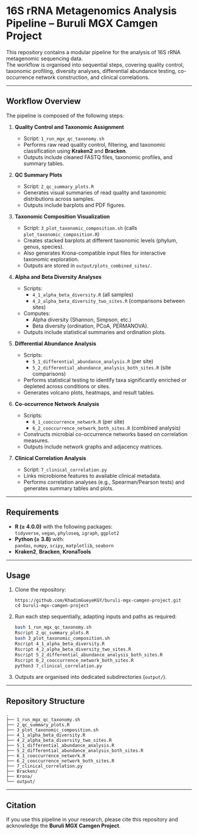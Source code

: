 # 16S rRNA Metagenomics Analysis Pipeline – Buruli MGX Camgen Project

This repository contains a modular pipeline for the analysis of 16S rRNA metagenomic sequencing data.  
The workflow is organised into sequential steps, covering quality control, taxonomic profiling, diversity analyses, differential abundance testing, co-occurrence network construction, and clinical correlations.

---

## Workflow Overview

The pipeline is composed of the following steps:

1. **Quality Control and Taxonomic Assignment**  
   - Script: `1_run_mgx_qc_taxonomy.sh`  
   - Performs raw read quality control, filtering, and taxonomic classification using **Kraken2** and **Bracken**.  
   - Outputs include cleaned FASTQ files, taxonomic profiles, and summary tables.  

2. **QC Summary Plots**  
   - Script: `2_qc_summary_plots.R`  
   - Generates visual summaries of read quality and taxonomic distributions across samples.  
   - Outputs include barplots and PDF figures.  

3. **Taxonomic Composition Visualization**  
   - Script: `3_plot_taxonomic_composition.sh` (calls `plot_taxonomic_composition.R`)  
   - Creates stacked barplots at different taxonomic levels (phylum, genus, species).  
   - Also generates Krona-compatible input files for interactive taxonomic exploration.  
   - Outputs are stored in `output/plots_combined_sites/`.  

4. **Alpha and Beta Diversity Analyses**  
   - Scripts:  
     - `4_1_alpha_beta_diversity.R` (all samples)  
     - `4_2_alpha_beta_diversity_two_sites.R` (comparisons between sites)  
   - Computes:  
     - Alpha diversity (Shannon, Simpson, etc.)  
     - Beta diversity (ordination, PCoA, PERMANOVA).  
   - Outputs include statistical summaries and ordination plots.  

5. **Differential Abundance Analysis**  
   - Scripts:  
     - `5_1_differential_abundance_analysis.R` (per site)  
     - `5_2_differential_abundance_analysis_both_sites.R` (site comparisons)  
   - Performs statistical testing to identify taxa significantly enriched or depleted across conditions or sites.  
   - Generates volcano plots, heatmaps, and result tables.  

6. **Co-occurrence Network Analysis**  
   - Scripts:  
     - `6_1_cooccurrence_network.R` (per site)  
     - `6_2_cooccurrence_network_both_sites.R` (combined analysis)  
   - Constructs microbial co-occurrence networks based on correlation measures.  
   - Outputs include network graphs and adjacency matrices.  

7. **Clinical Correlation Analysis**  
   - Script: `7_clinical_correlation.py`  
   - Links microbiome features to available clinical metadata.  
   - Performs correlation analyses (e.g., Spearman/Pearson tests) and generates summary tables and plots.  

---

## Requirements

- **R (≥ 4.0.0)** with the following packages:  
  `tidyverse`, `vegan`, `phyloseq`, `igraph`, `ggplot2`  
- **Python (≥ 3.8)** with:  
  `pandas`, `numpy`, `scipy`, `matplotlib`, `seaborn`  
- **Kraken2**, **Bracken**, **KronaTools**  

---

## Usage

1. Clone the repository:  
   
   ```
   https://github.com/KhadimGueyeKGY/buruli-mgx-camgen-project.git
   cd buruli-mgx-camgen-project
   ```
  

2. Run each step sequentially, adapting inputs and paths as required:

   ```bash
   bash 1_run_mgx_qc_taxonomy.sh
   Rscript 2_qc_summary_plots.R
   bash 3_plot_taxonomic_composition.sh
   Rscript 4_1_alpha_beta_diversity.R
   Rscript 4_2_alpha_beta_diversity_two_sites.R
   Rscript 5_2_differential_abundance_analysis_both_sites.R
   Rscript 6_2_cooccurrence_network_both_sites.R
   python3 7_clinical_correlation.py
   ```

3. Outputs are organised into dedicated subdirectories (`output/`).

---

## Repository Structure

```
.
├── 1_run_mgx_qc_taxonomy.sh
├── 2_qc_summary_plots.R
├── 3_plot_taxonomic_composition.sh
├── 4_1_alpha_beta_diversity.R
├── 4_2_alpha_beta_diversity_two_sites.R
├── 5_1_differential_abundance_analysis.R
├── 5_2_differential_abundance_analysis_both_sites.R
├── 6_1_cooccurrence_network.R
├── 6_2_cooccurrence_network_both_sites.R
├── 7_clinical_correlation.py
├── Bracken/
├── Krona/
└── output/
```

---

## Citation

If you use this pipeline in your research, please cite this repository and acknowledge the **Buruli MGX Camgen Project**.


